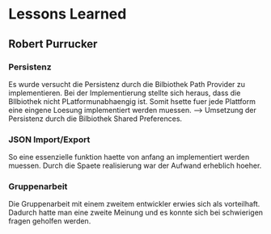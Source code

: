# Lessons Learned
## Robert Purrucker

### Persistenz
Es wurde versucht die Persistenz durch die Bilbiothek Path Provider zu implementieren.
Bei der Implementierung stellte sich heraus, dass die BIlbiothek nicht PLatformunabhaengig ist.
Somit hsette fuer jede Plattform eine eingene Loesung implementiert werden muessen.
--> Umsetzung der Persistenz durch die Bilbiothek Shared Preferences.

### JSON Import/Export
So eine essenzielle funktion haette von anfang an implementiert werden muessen.
Durch die Spaete realisierung war der Aufwand erheblich hoeher.

### Gruppenarbeit
Die Gruppenarbeit mit einem zweitem entwickler erwies sich als vorteilhaft. 
Dadurch hatte man eine zweite Meinung und es konnte sich bei schwierigen fragen geholfen werden.
